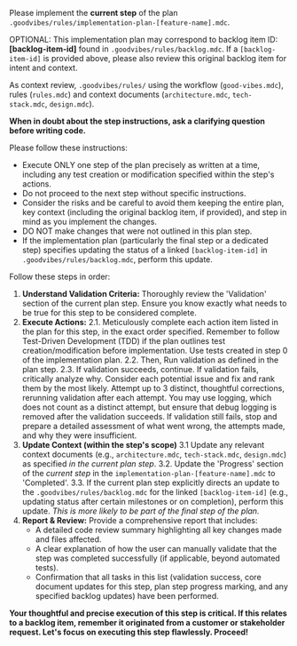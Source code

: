 <!--
<promptSpec>
    <goal>To instruct the AI editor to execute the first (or current) step of an implementation-plan-[feature-name].mdc.</goal>
    <usage>
        <scenario>Use within an AI-assisted editor (e.g., Cursor) when starting implementation of any plan, including those derived from a backlog item.</scenario>
        <tooling>AI-assisted coding editor.</tooling>
        <placeholders>
            <placeholder name="[feature-name]">The name of the feature corresponding to the plan.</placeholder>
            <placeholder name="[backlog-item-id]" optional="true">The ID of the backlog item from which this implementation plan was created (if applicable).</placeholder>
        </placeholders>
        <notes>Ensure the relevant implementation-plan-[feature-name].mdc is in .goodvibes/rules/. If a [backlog-item-id] is provided, the AI should also consult the original item in .goodvibes/rules/backlog.mdc for context. The AI will perform a 4-stage process for the step: Understand Validation -> Execute/Self-Correct -> Update Context (plan progress, core docs, potentially backlog status) -> Report.</notes>
    </usage>
    <nextSteps>
        <step>Thoroughly review the AI's code changes and its report for the executed step.</step>
        <step>Perform all manual validation checks defined for the step in the plan.</step>
        <step>If validation fails (despite AI self-correction), use prompt-3.5-continue-with-clarification.md. Do not proceed.</step>
        <step>If successful, and more steps remain, use prompt-3-continue-plan.md for the next step.</step>
        <step>If all steps of the plan are complete and it originated from a backlog item, ensure the backlog item status in .goodvibes/rules/backlog.mdc is updated as per the plan's final step instructions.</step>
    </nextSteps>
</promptSpec>
-->
Please implement the **current step** of the plan `.goodvibes/rules/implementation-plan-[feature-name].mdc`.

OPTIONAL: This implementation plan may correspond to backlog item ID: **[backlog-item-id]** found in `.goodvibes/rules/backlog.mdc`. If a `[backlog-item-id]` is provided above, please also review this original backlog item for intent and context.

As context review, `.goodvibes/rules/` using the workflow (`good-vibes.mdc`), rules (`rules.mdc`) and context documents (`architecture.mdc`, `tech-stack.mdc`, `design.mdc`).

**When in doubt about the step instructions, ask a clarifying question before writing code.**

Please follow these instructions:
*   Execute ONLY one step of the plan precisely as written at a time, including any test creation or modification specified within the step's actions.
*   Do not proceed to the next step without specific instructions.
*   Consider the risks and be careful to avoid them keeping the entire plan, key context (including the original backlog item, if provided), and step in mind as you implement the changes.
*   DO NOT make changes that were not outlined in this plan step.
*   If the implementation plan (particularly the final step or a dedicated step) specifies updating the status of a linked `[backlog-item-id]` in `.goodvibes/rules/backlog.mdc`, perform this update.

Follow these steps in order:
1.  **Understand Validation Criteria:** Thoroughly review the 'Validation' section of the current plan step. Ensure you know exactly what needs to be true for this step to be considered complete.
2.  **Execute Actions:**
    2.1.    Meticulously complete each action item listed in the plan for this step, in the exact order specified. Remember to follow Test-Driven Development (TDD) if the plan outlines test creation/modification before implementation. Use tests created in step 0 of the implementation plan.
    2.2.    Then, Run validation as defined in the plan step.
    2.3.    If validation succeeds, continue. If validation fails, critically analyze why. Consider each potential issue and fix and rank them by the most likely. Attempt up to 3 distinct, thoughtful corrections, rerunning validation after each attempt. You may use logging, which does not count as a distinct attempt, but ensure that debug logging is removed after the validation succeeds. If validation still fails, stop and prepare a detailed assessment of what went wrong, the attempts made, and why they were insufficient.
3.  **Update Context (within the step's scope)**
    3.1     Update any relevant context documents (e.g., `architecture.mdc`, `tech-stack.mdc`, `design.mdc`) as specified *in the current plan step*.
    3.2.    Update the 'Progress' section of the *current step* in the `implementation-plan-[feature-name].mdc` to 'Completed'.
    3.3.    If the current plan step explicitly directs an update to the `.goodvibes/rules/backlog.mdc` for the linked `[backlog-item-id]` (e.g., updating status after certain milestones or on completion), perform this update. *This is more likely to be part of the final step of the plan.*
4.  **Report & Review:** Provide a comprehensive report that includes:
    *   A detailed code review summary highlighting all key changes made and files affected.
    *   A clear explanation of how the user can manually validate that the step was completed successfully (if applicable, beyond automated tests).
    *   Confirmation that all tasks in this list (validation success, core document updates for this step, plan step progress marking, and any specified backlog updates) have been performed.

**Your thoughtful and precise execution of this step is critical. If this relates to a backlog item, remember it originated from a customer or stakeholder request. Let's focus on executing this step flawlessly. Proceed!**